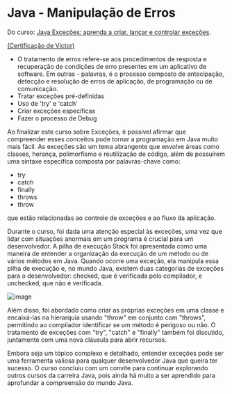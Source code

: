 # Java - Manipulação de Erros

Do curso: <a href="https://cursos.alura.com.br/course/java-excecoes">Java Exceções: aprenda a criar, lançar e controlar exceções</a>. 

<a href="https://cursos.alura.com.br/certificate/d2bc0b81-7430-44ca-b7dd-3f2a101df418">(Certificação de Victor)<a>

- O tratamento de erros refere-se aos procedimentos de resposta e recuperação de condições de erro presentes em um aplicativo de software. Em outras - palavras, é o processo composto de antecipação, detecção e resolução de erros de aplicação, de programação ou de comunicação.
- Tratar exceções pré-definidas
- Uso de 'try' e 'catch'
- Criar exceções específicas
- Fazer o processo de Debug


Ao finalizar este curso sobre Exceções, é possível afirmar que compreender esses conceitos pode tornar a programação em Java muito mais fácil. As exceções são um tema abrangente que envolve áreas como classes, herança, polimorfismo e reutilização de código, além de possuírem uma sintaxe específica composta por palavras-chave como:
  - try
  - catch
  - finally
  - throws 
  - throw

que estão relacionadas ao controle de exceções e ao fluxo da aplicação.

Durante o curso, foi dada uma atenção especial às exceções, uma vez que lidar com situações anormais em um programa é crucial para um desenvolvedor. A pilha de execução Stack foi apresentada como uma maneira de entender a organização da execução de um método ou de vários métodos em Java. Quando ocorre uma exceção, ela manipula essa pilha de execução e, no mundo Java, existem duas categorias de exceções para o desenvolvedor: checked, que é verificada pelo compilador, e unchecked, que não é verificada.

![image](https://user-images.githubusercontent.com/50030996/236016317-4e114270-5fab-4c0d-a1de-9ec59e9f001b.png)


Além disso, foi abordado como criar as próprias exceções em uma classe e encaixá-las na hierarquia usando "throw" em conjunto com "throws", permitindo ao compilador identificar se um método é perigoso ou não. O tratamento de exceções com "try", "catch" e "finally" também foi discutido, juntamente com uma nova cláusula para abrir recursos.

Embora seja um tópico complexo e detalhado, entender exceções pode ser uma ferramenta valiosa para qualquer desenvolvedor Java que queira ter sucesso. O curso concluiu com um convite para continuar explorando outros cursos da carreira Java, pois ainda há muito a ser aprendido para aprofundar a compreensão do mundo Java.


